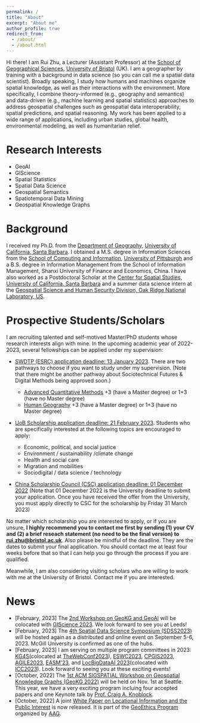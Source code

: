 ```yaml
---
permalink: /
title: "About"
excerpt: "About me"
author_profile: true
redirect_from: 
  - /about/
  - /about.html
---
```


Hi there! I am Rui Zhu, a Lecturer (Assistant Professor) at the [School of Geographical Sciences](https://www.bristol.ac.uk/geography/), [University of Bristol](https://www.bristol.ac.uk/) (UK). I am a geographer by training with a background in data science (so you can call me a spatial data scientist). Broadly speaking, I study how humans and machines organize spatial knowledge, as well as their interactions with the environment. More specifically, I combine theory-informed (e.g., geography and semantics) and data-driven (e.g., machine learning and spatial statistics) approaches to address geospatial challenges such as geospatial data interoperability, spatial predictions, and spatial reasoning. My work has been applied to a wide range of applications, including urban studies, global health, environmental modeling, as well as humanitarian relief.

Research Interests
======
* GeoAI 
* GIScience
* Spatial Statistics
* Spatial Data Science
* Geospatial Semantics 
* Spatiotemporal Data Mining 
* Geospatial Knowledge Graphs


Background 
======
I received my Ph.D. from the [Department of Geography](https://www.geog.ucsb.edu/), [University of California, Santa Barbara](https://www.ucsb.edu/). I obtained a M.S. degree in Information Sciences from the [School of Computing and Information](https://www.sci.pitt.edu/), [University of Pittsburgh](https://www.pitt.edu/) and a B.S. degree in Information Management from the School of Information Management, Shanxi University of Finance and Economics, China. I have also worked as a Postdoctoral Scholar at the [Center for Spatial Studies, University of California, Santa Barbara](https://spatial.ucsb.edu/) and a summer data science intern at the [Geospatial Science and Human Security Division, Oak Ridge National Laboratory, US](https://www.ornl.gov/gshsd). 

<span>Prospective Students/Scholars</span>
======
I am recruiting talented and self-motived Master/PhD students whose research interests align with mine. In the upcoming academic year of 2022-2023, several fellowships can be applied under my supervision: 

* [SWDTP (ESRC) application deadline: 13 January 2023](http://www.bristol.ac.uk/fssl/swdtp/apply/). There are two pathways to choose if you want to study under my supervision. (Note that there might be another pathway about Sociotechnical Futures & Digital Methods being approved soon.)
	* [Advanced Quantitative Methods](https://www.swdtp.ac.uk/prospective-students-and-fellows/aqm/) +3 (have a Master degree) or 1+3 (have no Master degree)
	* [Human Geography](http://www.bristol.ac.uk/study/postgraduate/2023/ssl/phd-geographical-sciences-human-geography/) +3 (have a Master degree) or 1+3 (have no Master degree)
	
* [UoB Scholarship application deadline: 21 February 2023](https://www.bristol.ac.uk/geography/courses/postgraduate/scholarships/#UOBHG). Students who are specifically interested at the following topics are encouraged to apply: 
	* Economic, political, and social justice
	* Environment / sustainability /climate change
	* Health and social care
	* Migration and mobilities
	* Sociodigital / data science / technology
* [China Scholarship Council (CSC) application deadline: 01 December 2022](http://www.bristol.ac.uk/students/support/finances/scholarships/china-scholarship-council/) (Note that 01 December 2022 is the University deadline to submit your application. Once you have received the offer from the University, you must apply directly to CSC for the scholarship by Friday 31 March 2023)

No matter which scholarship you are interested to apply, or if you are unsure, **I highly recommend you to contact me first by sending (1) your CV and (2) a brief reseach statement (no need to be the final version) to rui.zhu@bristol.ac.uk**. Also please be mindful of the deadline. They are the dates to submit your final application. You should contact me at least four weeks before that so that I can help you go through the process if you are qualified. 

Meanwhile, I am also considering visiting scholars who are willing to work with me at the University of Bristol. Contact me if you are interested. 


<span>News</span>
======
* [February, 2023] The [2nd Workshop on GeoKG and GeoAI](https://geokg-geoai2023.github.io/) will be colocated with [GIScience 2023](https://giscience2023.github.io/). We look forward to see you at Leeds! 
* [February, 2023] The [4th Spatial Data Science Symposium (SDSS2023)](http://sdss2023.spatial-data-science.net/index.html) will be hosted again as a distributed and online event on September 5-6, 2023. McGill University is confirmed as one of the hubs. 
* [February, 2023] I am serving on multiple program committees in 2023: [KG4S](https://kg4s.org/)(colocated at [TheWebConf2023](https://www2023.thewebconf.org/)), [ESWC2023](https://2023.eswc-conferences.org/), [CPGIS2023](https://www.cpgis.org/Conferences/ConferenceDefault.aspx?ID=2079), [AGILE2023](https://agile-online.org/), [EASM'23](https://ptal-io.github.io/easm2023/), and [LocBigDataAI 2023](https://lbs.icaci.org/locbigdata2023/)(colocated with [ICC2023](https://icc2023.org/)). Look forward to seeing you at these exciting events! 
* [October, 2022] The [1st ACM SIGSPATIAL Workshop on Geospatial Knowledge Graphs (GeoKG 2022)](https://geokg-sigspatial.github.io/geokg2022/) will be held on Nov. 1st at Seattle. This year, we have a very exciting program incluing four accepted papers and one Keynote talk by [Prof. Craig A. Knoblock](https://viterbi.usc.edu/directory/faculty/Knoblock/Craig). 
* [October, 2022] A joint [White Paper on Locational Information and the Public Interest](https://www.aag.org/wp-content/uploads/1900/09/2022-White-Paper-on-Locational-Information-and-the-Public-Interest.pdf) is now released. It is part of the [GeoEthics Program](https://www.aag.org/program/locational-information-and-the-public-interest/) organized by [AAG](https://www.aag.org/). 
<!-- * [October, 2022] Our demo paper: "Knowledge Explorer: Exploring the 12-Billion-Statement KnowWhereGraph Using Faceted Search" will be presented at the [30th ACM SIGSPATIAL 2022](https://sigspatial2022.sigspatial.org/).
* [October, 2022] Our paper: ["Towards General-Purpose Representation Learning of Polygonal Geometries"](https://arxiv.org/abs/2209.15458) is accepted at the Journal of GeoInformatica.
* [September, 2022] Our paper: ["HyperQuaternionE: A hyperbolic embedding model for qualitative spatial and temporal reasoning"](https://trebuchet.public.springernature.app/get_content/9132402a-dde0-44c5-ab56-5f5f04978150) is now published in the Journal of GeoInformatica.
* [September, 2022] Our paper: ["Automatically rediscover conceptual neighborhood 
by using machine learning methods"](https://drops.dagstuhl.de/opus/volltexte/2022/16888/pdf/LIPIcs-COSIT-2022-3.pdf) will be presented at COSIT 2022 (Kobe, Japan) in the Best Paper track. -->
<!-- * [August, 2022] Paper deadline for GeoKG 2022 is extended to August 29th, 2022. For more info, click [here](https://geokg-sigspatial.github.io/geokg2022/). --> 
<!-- * [August, 2022] Registration for the [3rd Spatial Data Science Symposium](https://sdss2022.spatial-data-science.net/) is open. 
 -->

<!-- Site-wide configuration
------
The main configuration file for the site is in the base directory in [_config.yml](https://github.com/academicpages/academicpages.github.io/blob/master/_config.yml), which defines the content in the sidebars and other site-wide features. You will need to replace the default variables with ones about yourself and your site's github repository. The configuration file for the top menu is in [_data/navigation.yml](https://github.com/academicpages/academicpages.github.io/blob/master/_data/navigation.yml). For example, if you don't have a portfolio or blog posts, you can remove those items from that navigation.yml file to remove them from the header. 

Create content & metadata
------
For site content, there is one markdown file for each type of content, which are stored in directories like _publications, _talks, _posts, _teaching, or _pages. For example, each talk is a markdown file in the [_talks directory](https://github.com/academicpages/academicpages.github.io/tree/master/_talks). At the top of each markdown file is structured data in YAML about the talk, which the theme will parse to do lots of cool stuff. The same structured data about a talk is used to generate the list of talks on the [Talks page](https://academicpages.github.io/talks), each [individual page](https://academicpages.github.io/talks/2012-03-01-talk-1) for specific talks, the talks section for the [CV page](https://academicpages.github.io/cv), and the [map of places you've given a talk](https://academicpages.github.io/talkmap.html) (if you run this [python file](https://github.com/academicpages/academicpages.github.io/blob/master/talkmap.py) or [Jupyter notebook](https://github.com/academicpages/academicpages.github.io/blob/master/talkmap.ipynb), which creates the HTML for the map based on the contents of the _talks directory).

**Markdown generator**

I have also created [a set of Jupyter notebooks](https://github.com/academicpages/academicpages.github.io/tree/master/markdown_generator
) that converts a CSV containing structured data about talks or presentations into individual markdown files that will be properly formatted for the academicpages template. The sample CSVs in that directory are the ones I used to create my own personal website at stuartgeiger.com. My usual workflow is that I keep a spreadsheet of my publications and talks, then run the code in these notebooks to generate the markdown files, then commit and push them to the GitHub repository.

How to edit your site's GitHub repository
------
Many people use a git client to create files on their local computer and then push them to GitHub's servers. If you are not familiar with git, you can directly edit these configuration and markdown files directly in the github.com interface. Navigate to a file (like [this one](https://github.com/academicpages/academicpages.github.io/blob/master/_talks/2012-03-01-talk-1.md) and click the pencil icon in the top right of the content preview (to the right of the "Raw | Blame | History" buttons). You can delete a file by clicking the trashcan icon to the right of the pencil icon. You can also create new files or upload files by navigating to a directory and clicking the "Create new file" or "Upload files" buttons. 

Example: editing a markdown file for a talk
![Editing a markdown file for a talk](/images/editing-talk.png)

For more info
------
More info about configuring academicpages can be found in [the guide](https://academicpages.github.io/markdown/). The [guides for the Minimal Mistakes theme](https://mmistakes.github.io/minimal-mistakes/docs/configuration/) (which this theme was forked from) might also be helpful. -->
